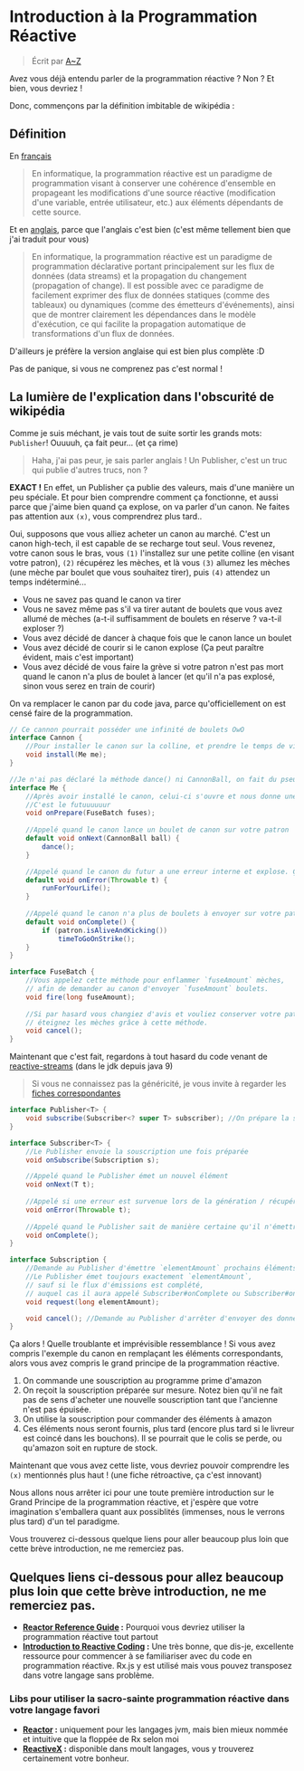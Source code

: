 # Introduction à la Programmation Réactive

> Écrit par [A~Z](https://github.com/AZ-0)

Avez vous déjà entendu parler de la programmation réactive ? Non ? Et bien, vous devriez !

Donc, commençons par la définition imbitable de wikipédia :


## Définition

En [français](https://fr.wikipedia.org/wiki/Programmation_r%C3%A9active)
> En informatique, la programmation réactive est un paradigme de programmation visant à conserver une cohérence d'ensemble en propageant les modifications d'une source réactive (modification d'une variable, entrée utilisateur, etc.) aux éléments dépendants de cette source.

Et en [anglais](https://en.wikipedia.org/wiki/Reactive_programming), parce que l'anglais c'est bien (c'est même tellement bien que j'ai traduit pour vous)
> En informatique, la programmation réactive est un paradigme de programmation déclarative portant principalement sur les flux de données (data streams) et la propagation du changement (propagation of change). Il est possible avec ce paradigme de facilement exprimer des flux de données statiques (comme des tableaux) ou dynamiques (comme des émetteurs d'événements), ainsi que de montrer clairement les dépendances dans le modèle d'exécution, ce qui facilite la propagation automatique de transformations d'un flux de données.

D'ailleurs je préfère la version anglaise qui est bien plus complète :D

Pas de panique, si vous ne comprenez pas c'est normal !


## La lumière de l'explication dans l'obscurité de wikipédia

Comme je suis méchant, je vais tout de suite sortir les grands mots: `Publisher`! Ouuuuh, ça fait peur... (et ça rime)

> Haha, j'ai pas peur, je sais parler anglais ! Un Publisher, c'est un truc qui publie d'autres trucs, non ?

**EXACT !** En effet, un Publisher ça publie des valeurs, mais d'une manière un peu spéciale. Et pour bien comprendre comment ça fonctionne, et aussi parce que j'aime bien quand ça explose, on va parler d'un canon. Ne faites pas attention aux `(x)`, vous comprendrez plus tard..

Oui, supposons que vous alliez acheter un canon au marché. C'est un canon high-tech, il est capable de se recharge tout seul. Vous revenez, votre canon sous le bras, vous `(1)` l'installez sur une petite colline (en visant votre patron), `(2)` récupérez les mèches, et là vous `(3)` allumez les mèches (une mèche par boulet que vous souhaitez tirer), puis `(4)` attendez un temps indéterminé...
- Vous ne savez pas quand le canon va tirer
- Vous ne savez même pas s'il va tirer autant de boulets que vous avez allumé de mèches (a-t-il suffisamment de boulets en réserve ? va-t-il exploser ?)
- Vous avez décidé de dancer à chaque fois que le canon lance un boulet
- Vous avez décidé de courir si le canon explose (Ça peut paraître évident, mais c'est important)
- Vous avez décidé de vous faire la grève si votre patron n'est pas mort quand le canon n'a plus de boulet à lancer (et qu'il n'a pas explosé, sinon vous serez en train de courir)

On va remplacer le canon par du code java, parce qu'officiellement on est censé faire de la programmation.

```java
// Ce cannon pourrait posséder une infinité de boulets OwO
interface Cannon {
	//Pour installer le canon sur la colline, et prendre le temps de viser
	void install(Me me);
}

//Je n'ai pas déclaré la méthode dance() ni CannonBall, on fait du pseudo code par ici
interface Me {
	//Après avoir installé le canon, celui-ci s'ouvre et nous donne une infinité de mèches
	//C'est le futuuuuuur
	void onPrepare(FuseBatch fuses);
	
	//Appelé quand le canon lance un boulet de canon sur votre patron
	default void onNext(CannonBall ball) {
		dance();
	}

	//Appelé quand le canon du futur a une erreur interne et explose. Ça, c'est high-tech.
	default void onError(Throwable t) {
		runForYourLife();
	}
	
	//Appelé quand le canon n'a plus de boulets à envoyer sur votre patron.
	default void onComplete() {
		if (patron.isAliveAndKicking())
			timeToGoOnStrike();
	}
}

interface FuseBatch {
	//Vous appelez cette méthode pour enflammer `fuseAmount` mèches,
	// afin de demander au canon d'envoyer `fuseAmount` boulets.
	void fire(long fuseAmount);
	
	//Si par hasard vous changiez d'avis et vouliez conserver votre patron,
	// éteignez les mèches grâce à cette méthode.
	void cancel();
}
```

Maintenant que c'est fait, regardons à tout hasard du code venant de [reactive-streams](http://www.reactive-streams.org/) (dans le jdk depuis java 9)

> Si vous ne connaissez pas la généricité, je vous invite à regarder les [fiches correspondantes](../java/généricité)

```java
interface Publisher<T> {
	void subscribe(Subscriber<? super T> subscriber); //On prépare la souscription
}

interface Subscriber<T> {
	//Le Publisher envoie la souscription une fois préparée
	void onSubscribe(Subscription s);

	//Appelé quand le Publisher émet un nouvel élément
	void onNext(T t);
	
	//Appelé si une erreur est survenue lors de la génération / récupération d'un nouvel élément
	void onError(Throwable t);
	
	//Appelé quand le Publisher sait de manière certaine qu'il n'émettra plus jamais d'éléments
	void onComplete();
}

interface Subscription {
	//Demande au Publisher d'émettre `elementAmount` prochains éléments
	//Le Publisher émet toujours exactement `elementAmount`,
	// sauf si le flux d'émissions est complété,
	// auquel cas il aura appelé Subscriber#onComplete ou Subscriber#onError auparavant
 	void request(long elementAmount);

	void cancel(); //Demande au Publisher d'arrêter d'envoyer des données
}
```

Ça alors ! Quelle troublante et imprévisible ressemblance !
Si vous avez compris l'exemple du canon en remplaçant les éléments correspondants, alors vous avez compris le grand principe de la programmation réactive.
1. On commande une souscription au programme prime d'amazon
2. On reçoit la souscription préparée sur mesure. Notez bien qu'il ne fait pas de sens d'acheter une nouvelle souscription tant que l'ancienne n'est pas épuisée.
3. On utilise la souscription pour commander des éléments à amazon
4. Ces éléments nous seront fournis, plus tard (encore plus tard si le livreur est coincé dans les bouchons). Il se pourrait que le colis se perde, ou qu'amazon soit en rupture de stock.

Maintenant que vous avez cette liste, vous devriez pouvoir comprendre les `(x)` mentionnés plus haut ! (une fiche rétroactive, ça c'est innovant)

Nous allons nous arrêter ici pour une toute première introduction sur le Grand Principe de la programmation réactive, et j'espère que votre imagination s'emballera quant aux possiblités (immenses, nous le verrons plus tard) d'un tel paradigme.

Vous trouverez ci-dessous quelque liens pour aller beaucoup plus loin que cette brève introduction, ne me remerciez pas.

## Quelques liens ci-dessous pour allez beaucoup plus loin que cette brève introduction, ne me remerciez pas.

* **[Reactor Reference Guide](https://projectreactor.io/docs/core/release/reference/#intro-reactive) :** Pourquoi vous devriez utiliser la programmation réactive tout partout
* **[Introduction to Reactive Coding](https://gist.github.com/staltz/868e7e9bc2a7b8c1f754) :** Une très bonne, que dis-je, excellente ressource pour commencer à se familiariser avec du code en programmation réactive. Rx.js y est utilisé mais vous pouvez transposez dans votre langage sans problème.

### Libs pour utiliser la sacro-sainte programmation réactive dans votre langage favori

* **[Reactor](https://projectreactor.io/) :** uniquement pour les langages jvm, mais bien mieux nommée et intuitive que la floppée de Rx selon moi
* **[ReactiveX](http://reactivex.io/) :** disponible dans moult langages, vous y trouverez certainement votre bonheur.

